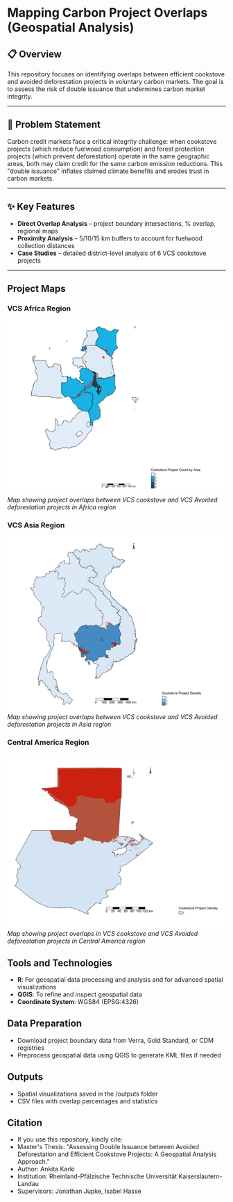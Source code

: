# Mapping Carbon Project Overlaps (Geospatial Analysis)

## 📋 Overview
This repository focuses on identifying overlaps between efficient cookstove and avoided deforestation projects in voluntary carbon markets. The goal is to assess the risk of double issuance that undermines carbon market integrity.

---

## 🎯 Problem Statement
Carbon credit markets face a critical integrity challenge: when cookstove projects (which reduce fuelwood consumption) and forest protection projects (which prevent deforestation) operate in the same geographic areas, both may claim credit for the same carbon emission reductions. This "double issuance" inflates claimed climate benefits and erodes trust in carbon markets.

---

## ✨ Key Features

- **Direct Overlap Analysis** – project boundary intersections, % overlap, regional maps  
- **Proximity Analysis** – 5/10/15 km buffers to account for fuelwood collection distances  
- **Case Studies** – detailed district-level analysis of 6 VCS cookstove projects  

---

## Project Maps
### VCS Africa Region
![Africa Overlap Map](https://github.com/ankita-karki/Doubleissuance_Overlap/blob/main/output_maps/VCS_Africa.png?raw=true)
*Map showing project overlaps between VCS cookstove and VCS Avoided deforestation projects in Africa region*

### VCS Asia Region
![Asia Overlap Map](https://github.com/ankita-karki/Doubleissuance_Overlap/blob/main/output_maps/VCS_Asia.png?raw=true)
*Map showing project overlaps between VCS cookstove and VCS Avoided deforestation projects in Asia region*

### Central America Region
![CentralAmerica Overlap Map](https://github.com/ankita-karki/Doubleissuance_Overlap/blob/main/output_maps/VCS_CentralAmerica.png?raw=true)
*Map showing project overlaps in VCS cookstove and VCS Avoided deforestation projects in Central America region*


## Tools and Technologies
* **R**: For geospatial data processing and analysis and  for advanced spatial visualizations
* **QGIS**: To refine and inspect geospatial data
* **Coordinate System**: WGS84 (EPSG:4326)

## Data Preparation
* Download project boundary data from Verra, Gold Standard, or CDM registries
* Preprocess geospatial data using QGIS to generate KML files if needed

## Outputs
* Spatial visualizations saved in the /outputs folder
* CSV files with overlap percentages and statistics

## Citation
* If you use this repository, kindly cite:
* Master's Thesis: "Assessing Double Issuance between Avoided Deforestation and Efficient Cookstove Projects: A Geospatial Analysis Approach."
* Author: Ankita Karki
* Institution: Rheinland-Pfälzische Technische Universität Kaiserslautern-Landau
* Supervisors: Jonathan Jupke, Isabel Hasse
